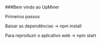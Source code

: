 ###Bem vindo ao UpMiner 

Primeiros passos 

Baixar as dependências 
-> npm install

Para reproduzir o aplicativo web
-> npm start

